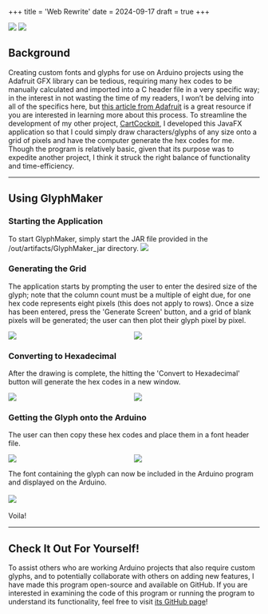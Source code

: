 +++
title = 'Web Rewrite'
date = 2024-09-17
draft = true
+++
<div class="technologies">
	<a title="Java"><img src="/technologies-logos/java.png"></a>
	<a title="JavaFX"><img src="/technologies-logos/javafx.png"></a>
</div>

## Background
Creating custom fonts and glyphs for use on Arduino projects using the Adafruit GFX library can be tedious, requiring many hex codes to be manually calculated and imported into a C header file in a very specific way; in the interest in not wasting the time of my readers, I won’t be delving into all of the specifics here, but [this article from Adafruit](https://learn.adafruit.com/creating-custom-symbol-font-for-adafruit-gfx-library/creating-new-glyphs) is a great resource if you are interested in learning more about this process. To streamline the development of my other project, [CartCockpit](/cartcockpit/overview), I developed this JavaFX application so that I could simply draw characters/glyphs of any size onto a grid of pixels and have the computer generate the hex codes for me. Though the program is relatively basic, given that its purpose was to expedite another project, I think it struck the right balance of functionality and time-efficiency. 

---

## Using GlyphMaker
### Starting the Application
To start GlyphMaker, simply start the JAR file provided in the /out/artifacts/GlyphMaker_jar directory.
<img src="/media/glyphmaker/jar-file.png" style="max-width: 700px">

### Generating the Grid
The application starts by prompting the user to enter the desired size of the glyph; note that the column count must be a multiple of eight due, for one hex code represents eight pixels (this does not apply to rows). Once a size has been entered, press the 'Generate Screen' button, and a grid of blank pixels will be generated; the user can then plot their glyph pixel by pixel. 
<div style="display: grid; grid-template-columns: 1fr 1fr">
	<img src="/media/glyphmaker/glyph-size.png">
	<img src="/media/glyphmaker/blank-grid.png">
</div>

### Converting to Hexadecimal
After the drawing is complete, the hitting the 'Convert to Hexadecimal' button will generate the hex codes in a new window.
<div style="display: grid; grid-template-columns: 1fr 1fr">
	<img src="/media/glyphmaker/service-battery-grid.png">
	<img src="/media/glyphmaker/service-battery-hex.png">
</div>

### Getting the Glyph onto the Arduino
The user can then copy these hex codes and place them in a font header file. 
<div style="display: grid; grid-template-columns: 1fr 1fr">
	<img src="/media/glyphmaker/service-battery-header-hex.png">
	<img src="/media/glyphmaker/service-battery-header-def.png">
</div>

The font containing the glyph can now be included in the Arduino program and displayed on the Arduino.
<br></br>
<img src="/media/glyphmaker/on-arduino.jpg" style="max-width: 700px">
<br></br>
Voila!

---

## Check It Out For Yourself!
To assist others who are working Arduino projects that also require custom glyphs, and to potentially collaborate with others on adding new features, I have made this program open-source and available on GitHub. If you are interested in examining the code of this program or running the program to understand its functionality, feel free to visit [its GitHub page](https://github.com/NathanStrobl/GlyphMaker)!